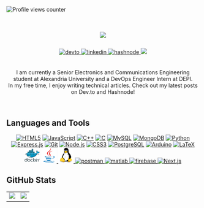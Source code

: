 ![Profile views counter](https://komarev.com/ghpvc/?username=mennatallah9&&style=flat-square)  
<h1 align="center">
  <a href="https://git.io/typing-svg">
    <img src="https://readme-typing-svg.herokuapp.com/?lines=Hi!;I'm+Mennatallah;&center=true&size=30">
  </a>
</h1>
  

<div align="center">
<a href="https://dev.to/mennahaggag" target="_blank">
<img src=https://img.shields.io/badge/dev.to-%2308090A.svg?&style=for-the-badge&logo=dev.to&logoColor=white alt=devto style="margin-bottom: 5px;" />
</a>
<a href="https://linkedin.com/in/mennatallahhaggag" target="_blank">
<img src=https://img.shields.io/badge/linkedin-%231E77B5.svg?&style=for-the-badge&logo=linkedin&logoColor=white alt=linkedin style="margin-bottom: 5px;" />
</a>
<a href="https://hashnode.com/@mennahaggag" target="_blank">
<img src="https://img.shields.io/badge/hashnode-%232962FF.svg?&style=for-the-badge&logo=hashnode&logoColor=white" alt="hashnode" style="margin-bottom: 5px;" />
</a>
<a href = "mailto:mennatallah.a.haggag@gmail.com" target="_blank"><img src="https://img.shields.io/badge/-Gmail-%23333?style=for-the-badge&logo=gmail&logoColor=white"></a>
 <p> <br>I am currently a Senior Electronics and Communications Engineering student at Alexandria University and a DevOps Engineer Intern at DEPI.
 <br>In my free time, I enjoy writing technical articles. Check out my latest posts on Dev.to and Hashnode!
 </p>
</div>  
  
  
<br/>  


## Languages and Tools  
<div align="center">  
<a href="https://en.wikipedia.org/wiki/HTML5" target="_blank" rel="noreferrer"><img src="https://profilinator.rishav.dev/skills-assets/html5-original-wordmark.svg" alt="HTML5" width="40" height="40"/></a>  
<a href="https://www.javascript.com/" target="_blank" rel="noreferrer"><img src="https://profilinator.rishav.dev/skills-assets/javascript-original.svg" alt="JavaScript" width="40" height="40"/></a>  
<a href="https://www.cplusplus.com/" target="_blank" rel="noreferrer"><img src="https://profilinator.rishav.dev/skills-assets/cplusplus-original.svg" alt="C++" width="40" height="40"/></a>  
<a href="https://www.cprogramming.com/" target="_blank" rel="noreferrer"><img src="https://profilinator.rishav.dev/skills-assets/c-original.svg" alt="C" width="40" height="40"/></a>  
<a href="https://www.mysql.com/" target="_blank" rel="noreferrer"><img src="https://profilinator.rishav.dev/skills-assets/mysql-original-wordmark.svg" alt="MySQL" width="40" height="40"/></a>  
<a href="https://www.mongodb.com/" target="_blank" rel="noreferrer"><img src="https://profilinator.rishav.dev/skills-assets/mongodb-original-wordmark.svg" alt="MongoDB" width="40" height="40"/></a>  
<a href="https://www.python.org/" target="_blank" rel="noreferrer"><img src="https://profilinator.rishav.dev/skills-assets/python-original.svg" alt="Python" width="40" height="40" /></a>  
<a href="https://expressjs.com/" target="_blank" rel="noreferrer"><img src="https://profilinator.rishav.dev/skills-assets/express-original-wordmark.svg" alt="Express.js" width="40" height="40"/></a>  
<a href="https://github.com/" target="_blank" rel="noreferrer"><img src="https://profilinator.rishav.dev/skills-assets/git-scm-icon.svg" alt="Git" width="40" height="40"/></a>  
<a href="https://nodejs.org/" target="_blank" rel="noreferrer"><img src="https://profilinator.rishav.dev/skills-assets/nodejs-original-wordmark.svg" alt="Node.js" width="40" height="40" /></a>  
<a href="https://www.w3schools.com/css/" target="_blank" rel="noreferrer"><img src="https://profilinator.rishav.dev/skills-assets/css3-original-wordmark.svg" alt="CSS3" width="40" height="40" /></a>  
<a href="https://www.postgresql.org/" target="_blank" rel="noreferrer"><img src="https://profilinator.rishav.dev/skills-assets/postgresql-original-wordmark.svg" alt="PostgreSQL" width="40" height="40" /></a>  
<a href="https://www.arduino.cc/" target="_blank" rel="noreferrer"><img src="https://profilinator.rishav.dev/skills-assets/arduino.png" alt="Arduino" width="40" height="40" /></a>  
<a href="https://www.latex-project.org/" target="_blank" rel="noreferrer"><img src="https://profilinator.rishav.dev/skills-assets/latex.png" alt="LaTeX" width="40" height="40" /></a>
<a href="https://www.docker.com/" target="_blank" rel="noreferrer"><img src="https://raw.githubusercontent.com/devicons/devicon/master/icons/docker/docker-original-wordmark.svg" alt="docker" width="40" height="40"/></a>
<a href="https://www.java.com" target="_blank" rel="noreferrer"> <img src="https://raw.githubusercontent.com/devicons/devicon/master/icons/java/java-original.svg" alt="java" width="40" height="40"/> </a>
<a href="https://www.linux.org/" target="_blank" rel="noreferrer"> <img src="https://raw.githubusercontent.com/devicons/devicon/master/icons/linux/linux-original.svg" alt="linux" width="40" height="40"/> </a>
<a href="https://postman.com" target="_blank" rel="noreferrer"> <img src="https://www.vectorlogo.zone/logos/getpostman/getpostman-icon.svg" alt="postman" width="40" height="40"/> </a>
<a href="https://www.mathworks.com/" target="_blank" rel="noreferrer"> <img src="https://upload.wikimedia.org/wikipedia/commons/2/21/Matlab_Logo.png" alt="matlab" width="40" height="40"/> </a>
<a href="https://firebase.google.com/" target="_blank" rel="noreferrer"> <img src="https://firebase.google.com/downloads/brand-guidelines/PNG/logo-logomark.png" alt="firebase" width="40" height="40"/> </a>
<a href="https://nextjs.org/" target="_blank" rel="noreferrer"> <img src="https://upload.wikimedia.org/wikipedia/commons/8/8e/Nextjs-logo.svg" alt="Next.js" width="40" height="40"/> </a>


</div>  


## GitHub Stats  
<table><tr><td valign="top" width="50%">

<img src="https://github-readme-stats.vercel.app/api?username=mennatallah9&show_icons=true&count_private=true&hide_border=true&theme=dracula" align="left" style="width: 100%" />

</td><td valign="top" width="50%">

<img src="https://github-readme-streak-stats.herokuapp.com?user=mennatallah9&theme=dracula" width="700">

</td></tr></table>  

